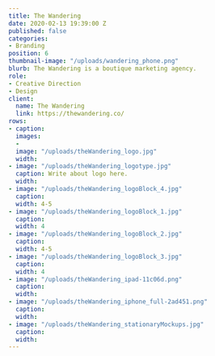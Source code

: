 ```yaml
---
title: The Wandering
date: 2020-02-13 19:39:00 Z
published: false
categories:
- Branding
position: 6
thumbnail-image: "/uploads/wandering_phone.png"
blurb: The Wandering is a boutique marketing agency.
role:
- Creative Direction
- Design
client:
  name: The Wandering
  link: https://thewandering.co/
rows:
- caption: 
  images:
  - 
  image: "/uploads/theWandering_logo.jpg"
  width: 
- image: "/uploads/theWandering_logotype.jpg"
  caption: Write about logo here.
  width: 
- image: "/uploads/theWandering_logoBlock_4.jpg"
  caption: 
  width: 4-5
- image: "/uploads/theWandering_logoBlock_1.jpg"
  caption: 
  width: 4
- image: "/uploads/theWandering_logoBlock_2.jpg"
  caption: 
  width: 4-5
- image: "/uploads/theWandering_logoBlock_3.jpg"
  caption: 
  width: 4
- image: "/uploads/theWandering_ipad-11c06d.png"
  caption: 
  width: 
- image: "/uploads/theWandering_iphone_full-2ad451.png"
  caption: 
  width: 
- image: "/uploads/theWandering_stationaryMockups.jpg"
  caption: 
  width: 
---
```


